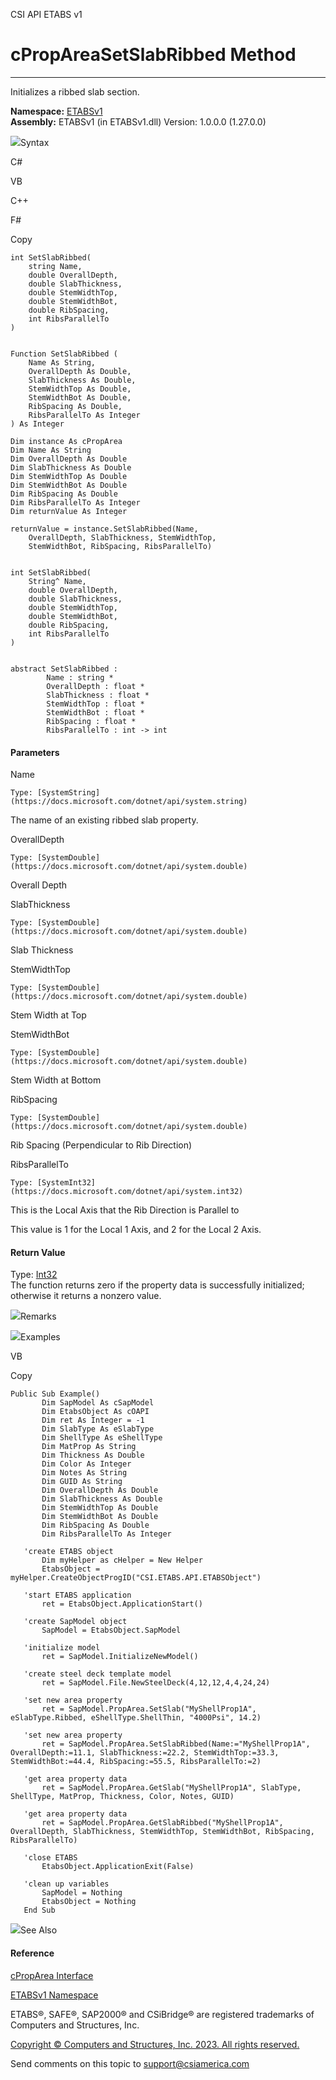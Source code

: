 ﻿

CSI API ETABS v1

# cPropAreaSetSlabRibbed Method  
  
---  
  
Initializes a ribbed slab section.

**Namespace:** [ETABSv1](2780f1b8-2033-5289-2298-1cdb2a7508d9.htm)  
**Assembly:** ETABSv1 (in ETABSv1.dll) Version: 1.0.0.0 (1.27.0.0)

![](../icons/SectionExpanded.png)Syntax

C#

VB

C++

F#

Copy

    
    
    int SetSlabRibbed(
    	string Name,
    	double OverallDepth,
    	double SlabThickness,
    	double StemWidthTop,
    	double StemWidthBot,
    	double RibSpacing,
    	int RibsParallelTo
    )
    
    
    Function SetSlabRibbed ( 
    	Name As String,
    	OverallDepth As Double,
    	SlabThickness As Double,
    	StemWidthTop As Double,
    	StemWidthBot As Double,
    	RibSpacing As Double,
    	RibsParallelTo As Integer
    ) As Integer
    
    Dim instance As cPropArea
    Dim Name As String
    Dim OverallDepth As Double
    Dim SlabThickness As Double
    Dim StemWidthTop As Double
    Dim StemWidthBot As Double
    Dim RibSpacing As Double
    Dim RibsParallelTo As Integer
    Dim returnValue As Integer
    
    returnValue = instance.SetSlabRibbed(Name, 
    	OverallDepth, SlabThickness, StemWidthTop, 
    	StemWidthBot, RibSpacing, RibsParallelTo)
    
    
    int SetSlabRibbed(
    	String^ Name, 
    	double OverallDepth, 
    	double SlabThickness, 
    	double StemWidthTop, 
    	double StemWidthBot, 
    	double RibSpacing, 
    	int RibsParallelTo
    )
    
    
    abstract SetSlabRibbed : 
            Name : string * 
            OverallDepth : float * 
            SlabThickness : float * 
            StemWidthTop : float * 
            StemWidthBot : float * 
            RibSpacing : float * 
            RibsParallelTo : int -> int 
    

#### Parameters

Name

    Type: [SystemString](https://docs.microsoft.com/dotnet/api/system.string)  
The name of an existing ribbed slab property.

OverallDepth

    Type: [SystemDouble](https://docs.microsoft.com/dotnet/api/system.double)  
Overall Depth

SlabThickness

    Type: [SystemDouble](https://docs.microsoft.com/dotnet/api/system.double)  
Slab Thickness

StemWidthTop

    Type: [SystemDouble](https://docs.microsoft.com/dotnet/api/system.double)  
Stem Width at Top

StemWidthBot

    Type: [SystemDouble](https://docs.microsoft.com/dotnet/api/system.double)  
Stem Width at Bottom

RibSpacing

    Type: [SystemDouble](https://docs.microsoft.com/dotnet/api/system.double)  
Rib Spacing (Perpendicular to Rib Direction)

RibsParallelTo

    Type: [SystemInt32](https://docs.microsoft.com/dotnet/api/system.int32)  
This is the Local Axis that the Rib Direction is Parallel to

This value is 1 for the Local 1 Axis, and 2 for the Local 2 Axis.

#### Return Value

Type: [Int32](https://docs.microsoft.com/dotnet/api/system.int32)  
The function returns zero if the property data is successfully initialized;
otherwise it returns a nonzero value.

![](../icons/SectionExpanded.png)Remarks

![](../icons/SectionExpanded.png)Examples

VB

Copy

    
    
    Public Sub Example()
           Dim SapModel As cSapModel
           Dim EtabsObject As cOAPI
           Dim ret As Integer = -1
           Dim SlabType As eSlabType
           Dim ShellType As eShellType
           Dim MatProp As String
           Dim Thickness As Double
           Dim Color As Integer
           Dim Notes As String
           Dim GUID As String
           Dim OverallDepth As Double
           Dim SlabThickness As Double
           Dim StemWidthTop As Double
           Dim StemWidthBot As Double
           Dim RibSpacing As Double
           Dim RibsParallelTo As Integer
    
       'create ETABS object
           Dim myHelper as cHelper = New Helper
           EtabsObject = myHelper.CreateObjectProgID("CSI.ETABS.API.ETABSObject")
    
       'start ETABS application
           ret = EtabsObject.ApplicationStart()
    
       'create SapModel object
           SapModel = EtabsObject.SapModel
    
       'initialize model
           ret = SapModel.InitializeNewModel()
    
       'create steel deck template model
           ret = SapModel.File.NewSteelDeck(4,12,12,4,4,24,24)
    
       'set new area property
           ret = SapModel.PropArea.SetSlab("MyShellProp1A", eSlabType.Ribbed, eShellType.ShellThin, "4000Psi", 14.2)
    
       'set new area property
           ret = SapModel.PropArea.SetSlabRibbed(Name:="MyShellProp1A", OverallDepth:=11.1, SlabThickness:=22.2, StemWidthTop:=33.3, StemWidthBot:=44.4, RibSpacing:=55.5, RibsParallelTo:=2)
    
       'get area property data
           ret = SapModel.PropArea.GetSlab("MyShellProp1A", SlabType, ShellType, MatProp, Thickness, Color, Notes, GUID)
    
       'get area property data
           ret = SapModel.PropArea.GetSlabRibbed("MyShellProp1A", OverallDepth, SlabThickness, StemWidthTop, StemWidthBot, RibSpacing, RibsParallelTo)
    
       'close ETABS
           EtabsObject.ApplicationExit(False)
    
       'clean up variables
           SapModel = Nothing
           EtabsObject = Nothing
       End Sub

![](../icons/SectionExpanded.png)See Also

#### Reference

[cPropArea Interface](05202e19-1948-3d93-0a27-426378bde769.htm)

[ETABSv1 Namespace](2780f1b8-2033-5289-2298-1cdb2a7508d9.htm)

ETABS®, SAFE®, SAP2000® and CSiBridge® are registered trademarks of Computers
and Structures, Inc.  

[Copyright © Computers and Structures, Inc. 2023. All rights
reserved.](http://www.csiamerica.com)

Send comments on this topic to
[support@csiamerica.com](mailto:support%40csiamerica.com?Subject=CSI%20API%20ETABS%20v1)

